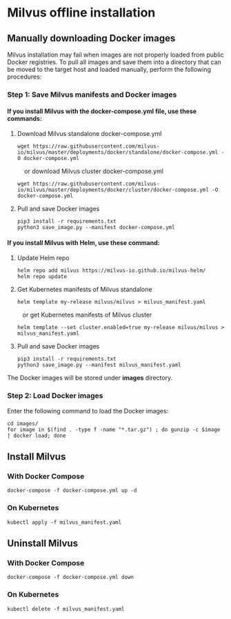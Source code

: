 # Milvus offline installation

## Manually downloading Docker images

Milvus installation may fail when images are not properly loaded from public Docker registries. To pull all images and save them into a directory that can be moved to the target host and loaded manually, perform the following procedures:

### Step 1: Save Milvus manifests and Docker images

#### If you install Milvus with the **docker-compose.yml** file, use these commands:

1. Download Milvus standalone docker-compose.yml
   ```shell
   wget https://raw.githubusercontent.com/milvus-io/milvus/master/deployments/docker/standalone/docker-compose.yml -O docker-compose.yml
   ```

   &nbsp;&nbsp;&nbsp; or download Milvus cluster docker-compose.yml

   ```shell
   wget https://raw.githubusercontent.com/milvus-io/milvus/master/deployments/docker/cluster/docker-compose.yml -O docker-compose.yml
   ```

2. Pull and save Docker images
   ```shell
   pip3 install -r requirements.txt
   python3 save_image.py --manifest docker-compose.yml
   ```

#### If you install Milvus with **Helm**, use these command:
1. Update Helm repo
   ```shell
   helm repo add milvus https://milvus-io.github.io/milvus-helm/
   helm repo update
   ```

2. Get Kubernetes manifests of Milvus standalone
   ```shell
   helm template my-release milvus/milvus > milvus_manifest.yaml
   ```

   &nbsp;&nbsp;&nbsp;or get Kubernetes manifests of Milvus cluster

   ```shell
   helm template --set cluster.enabled=true my-release milvus/milvus > milvus_manifest.yaml
   ```

3. Pull and save Docker images
   ```shell
   pip3 install -r requirements.txt
   python3 save_image.py --manifest milvus_manifest.yaml
   ```

The Docker images will be stored under **images** directory.

### Step 2: Load Docker images
Enter the following command to load the Docker images:

```shell
cd images/
for image in $(find . -type f -name "*.tar.gz") ; do gunzip -c $image | docker load; done
```

## Install Milvus

### With Docker Compose

```shell
docker-compose -f docker-compose.yml up -d
```

### On Kubernetes

```shell
kubectl apply -f milvus_manifest.yaml
```

## Uninstall Milvus

### With Docker Compose

```shell
docker-compose -f docker-compose.yml down
```

### On Kubernetes

```shell
kubectl delete -f milvus_manifest.yaml
```
